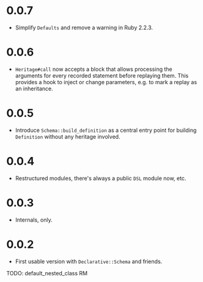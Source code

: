 # 0.0.7

* Simplify `Defaults` and remove a warning in Ruby 2.2.3.

# 0.0.6

* `Heritage#call` now accepts a block that allows processing the arguments for every recorded statement before replaying them. This provides a hook to inject or change parameters, e.g. to mark a replay as an inheritance.

# 0.0.5

* Introduce `Schema::build_definition` as a central entry point for building `Definition` without any heritage involved.

# 0.0.4

* Restructured modules, there's always a public `DSL` module now, etc.

# 0.0.3

* Internals, only.

# 0.0.2

* First usable version with `Declarative::Schema` and friends.

TODO: default_nested_class RM
